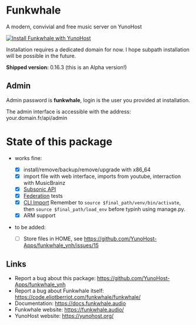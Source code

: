 # Funkwhale
A modern, convivial and free music server on YunoHost

[![Install Funkwhale with YunoHost](https://install-app.yunohost.org/install-with-yunohost.png)](https://install-app.yunohost.org/?app=funkwhale)

Installation requires a dedicated domain for now. I hope subpath installation will be possible in the future.

**Shipped version:** 0.16.3 (this is an Alpha version!)

## Admin

Admin password is **funkwhale**, login is the user you provided at installation.

The admin interface is accessible with the address: your.domain.fr/api/admin

# State of this package

* works fine:

  * [x] install/remove/backup/remove/upgrade with x86_64
  * [x] import file with web interface, imports from youtube, interraction with MusicBrainz
  * [x] [Subsonic API](https://docs.funkwhale.audio/users/apps.html)
  * [x] [Federation](https://docs.funkwhale.audio/federation.html) tests
  * [x] [CLI Import](https://docs.funkwhale.audio/importing-music.html#from-music-directory-on-the-server) Remember to `source $final_path/venv/bin/activate`, then `source $final_path/load_env` before typinh using manage.py. 
  * [x] ARM support

* to be added:
  * [ ] Store files in HOME, see https://github.com/YunoHost-Apps/funkwhale_ynh/issues/15

## Links

 * Report a bug about this package: https://github.com/YunoHost-Apps/funkwhale_ynh
 * Report a bug about Funkwhale itself: https://code.eliotberriot.com/funkwhale/funkwhale/
 * Documentation: https://docs.funkwhale.audio
 * Funkwhale website: https://funkwhale.audio/
 * YunoHost website: https://yunohost.org/
